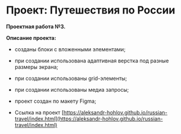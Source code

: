 # Проект: Путешествия по России
**Проектная работа №3.**

**Описание проекта:**
* созданы блоки с вложенными элементами;
* при создании использована адаптивная верстка под разные размеры экрана;
* при создании использованы grid-элементы;
* при создании использованы медиа запросы;
* проект создан по макету Figma;

* Ссылка на проект [https://aleksandr-hohlov.github.io/russian-travel/index.html](https://aleksandr-hohlov.github.io/russian-travel/index.html)
